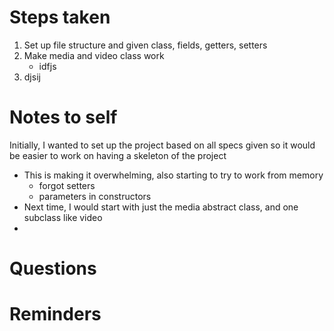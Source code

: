 # Steps taken

1. Set up file structure and given class, fields, getters, setters
2. Make media and video class work
   - idfjs
3. djsij

# Notes to self
Initially, I wanted to set up the project based on all specs given so it would be easier to work on having a skeleton of the project
- This is making it overwhelming, also starting to try to work from memory
  - forgot setters 
  - parameters in constructors
- Next time, I would start with just the media abstract class, and one subclass like video
- 
# Questions

# Reminders